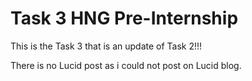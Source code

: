 # Task 3 HNG Pre-Internship
 This is the Task 3 that is an update of Task 2!!!

There is no Lucid post as i could not post on Lucid blog.
